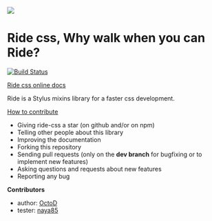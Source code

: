 ![](https://d13yacurqjgara.cloudfront.net/users/505610/screenshots/1892404/ridecss.jpg)

Ride css, Why walk when you can Ride?
=====================================

[![Build Status](https://travis-ci.org/ride-css/ride-css.svg)](https://travis-ci.org/ride-css/ride-css)

[Ride css online docs](https://ridecss.com/)

Ride is a Stylus mixins library for a faster css development.

[How to contribute](https://github.com/ride-css/ride-css/blob/master/contributing.md)

* Giving ride-css a star (on github and/or on npm)
* Telling other people about this library
* Improving the documentation
* Forking this repository
* Sending pull requests (only on the **dev branch** for bugfixing or to implement new features)
* Asking questions and requests about new features
* Reporting any bug

**Contributors**

* author: [OctoD](https://github.com/OctoD/)
* tester: [naya85](https://github.com/naya85/)
